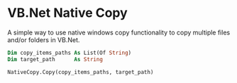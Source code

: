 ﻿# VB.Net Native Copy

A simple way to use native windows copy functionality to copy multiple files and/or folders in VB.Net.

```vb
Dim copy_items_paths As List(Of String)
Dim target_path      As String

NativeCopy.Copy(copy_items_paths, target_path)
```
